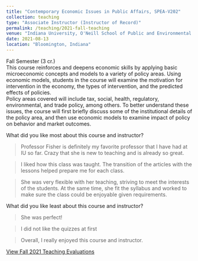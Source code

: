 ```yaml
---
title: "Contemporary Economic Issues in Public Affairs, SPEA-V202"
collection: teaching
type: "Associate Instructor (Instructor of Record)"
permalink: /teaching/2021-fall-teaching
venue: "Indiana University, O'Neill School of Public and Environmental Affairs"
date: 2021-08-13
location: "Bloomington, Indiana"
---
```


Fall Semester (3 cr.)  
This course reinforces and deepens economic skills by applying basic microeconomic concepts
and models to a variety of policy areas. Using economic models, students in the course will
examine the motivation for intervention in the economy, the types of intervention, and the
predicted effects of policies.  
Policy areas covered will include tax, social, health, regulatory, environmental, and trade policy,
among others. To better understand these issues, the course will first briefly discuss some of
the institutional details of the policy area, and then use economic models to examine impact of
policy on behavior and market outcomes.

What did you like most about this course and instructor?
> Professor Fisher is definitely my favorite professor that I have had at IU so far. Crazy that she is new to teaching and is already so great.

> I liked how this class was taught. The transition of the articles with the lessons helped prepare me for each class.

> She was very flexible with her teaching, striving to meet the interests of the students. At the same time, she fit the syllabus and worked to make sure the class could be enjoyable given requirements.

What did you like least about this course and instructor?
> She was perfect!

> I did not like the quizzes at first

> Overall, I really enjoyed this course and instructor.

[View Fall 2021 Teaching Evaluations](megdalynn.github.io/_portfolio/F2021_teaching_evals.html)
